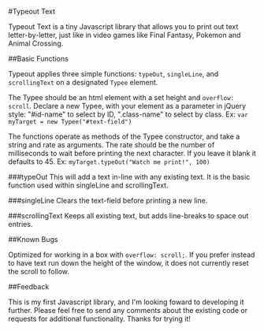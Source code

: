#Typeout Text

Typeout Text is a tiny Javascript library that allows you to print out text letter-by-letter, just like in video games like Final Fantasy, Pokemon and Animal Crossing.

##Basic Functions

Typeout applies three simple functions: `typeOut`, `singleLine`, and `scrollingText` on a designated `Typee` element.

The Typee should be an html element with a set height and `overflow: scroll`. Declare a new Typee, with your element as a parameter in jQuery style: "#id-name" to select by ID, ".class-name" to select by class. Ex: `var myTarget = new Typee("#text-field")`

The functions operate as methods of the Typee constructor, and take a string and rate as arguments. The rate should be the number of milliseconds to wait before printing the next character. If you leave it blank it defaults to 45. Ex: `myTarget.typeOut("Watch me print!", 100)`

###typeOut
This will add a text in-line with any existing text. It is the basic function used within singleLine and scrollingText.

###singleLine
Clears the text-field before printing a new line.

###scrollingText
Keeps all existing text, but adds line-breaks to space out entries.

##Known Bugs

Optimized for working in a box with `overflow: scroll;`. If you prefer instead to have text run down the height of the window, it does not currently reset the scroll to follow.

##Feedback

This is my first Javascript library, and I'm looking foward to developing it further. Please feel free to send any comments about the existing code or requests for additional functionality. Thanks for trying it!